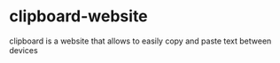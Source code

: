 # clipboard-website
clipboard is a website that allows to easily copy and paste text between devices
